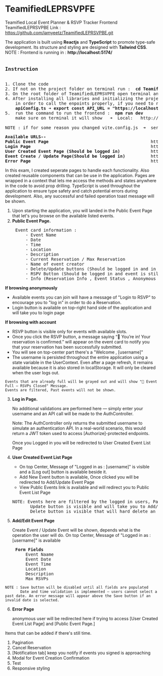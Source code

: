 # TeamifiedLEPRSVPFE
Teamified Local Event Planner &amp; RSVP Tracker Frontend
TeamifiedLEPRSVPBE Link : https://github.com/iamyeetz/TeamifiedLEPRSVPBE.git

The application is built using <strong>Reactjs</strong> and <strong>TypeScript</strong> to promote type-safe development. Its structure and styling are designed with <strong>Tailwind CSS</strong>.
NOTE : Frontend is running in : <strong>http://localhost:5174/</strong>

<pre>
<h3>Instruction</h3>
1. Clone the code
2. If not on the project folder on terminal run :  <strong>cd TeamifiedLEPRSVPFE</strong>
3. On the root folder of TeamifiedLEPRSVPFE open terminal and run : <strong>npm install</strong>
4. After installing all libraries and initializing the project check and make sure API Project is running on https://localhost:7038/api 
    in order to call the enpoints properly, if you need to run it on other port just change it on 
    <strong>apiConfig.ts ➜ export const API_URL = "https://localhost:7038/api";</strong>
5.  run the command to run the frontend :  <strong>npm run dev</strong>
    make sure on terminal it will show   ➜  Local:   http://localhost:5174/

NOTE : if for some reason you changed vite.config.js  ➜  server: {port: 5174,} you also need to update the CORS setup on project.cs ➜ policy.WithOrigins("http://localhost:5174")
</pre>



<pre>
<strong>Available URLS--</strong>
<strong>Public Event Page</strong>                                        http://localhost:5174/
<strong>Login Page</strong>                                               http://localhost:5174/login
<strong>User Created Event Page (Should be logged in)</strong>            http://localhost:5174/events
<strong>Event Create / Update Page(Should be logged in)</strong>          http://localhost:5174/addUpdateEvent/:id?
<strong>Error Page</strong>                                               http://localhost:5174/error
</pre>

In this exam, I created seperate pages to handle each functionality. Also created reusable components that can be use in the application. Pages are wrapped in a context that lets me access the methods and states anywhere in the code to avoid prop drilling. TypeScript is used throughout the application to ensure type safety and catch potential errors during development. Also, any successful and failed operation toast message will be shown.


1. Upon starting the application, you will landed in the Public Event Page that let's you browse on the available listed events.
2. <strong>Public Event Page.</strong>

<pre>
    Event card information : 
        - Event Name
        - Date
        - Time
        - Location
        - Description
        - Current Reservation / Max Reservation
        - Name of event creator
        - Delete/Update buttons (Should be logged in and in User Created Event Page)
        - RSPV Button (Should be logged in and event is still not full)
        - Info (Reservation Info , Event Status , Anonymous message) 
</pre>
<div>
    <strong>If browsing anonymously</strong> 
    <ul>
    <li>Available events you can join will have a message of "Login to RSVP" to encourage you to "log in" in order to do a Reservation.</li>
    <li>Login button is available on top-right hand side of the application and will take you to login page</li>
    </ul>
</div>                                                
    <strong>If browsing with account</strong>
    <ul>
    <li>RSVP button is visible only for events with available slots.</li>
    <li>Once you click the RSVP button, a message saying “🎉 You’re in! Your reservation is confirmed.” will appear on the event card to notify you that your reservation has been successfully submitted.</li>
    <li>You will see on top-center part there's a "Welcome , [username]"</li>
    <li>The username is persisted throughout the entire application using a state variable in the UserContext. Even after a page refresh, it remains available because it is also stored in localStorage. It will only be cleared when the user logs out.</li>
    </ul>

    Events that are already full will be grayed out and will show "🚫 Event Full – RSVPs Closed" Message. 
    Events are filtered, Past events will not be shown.
   
3. <strong>Log in Page.</strong>

    No additional validations are performed here — simply enter your username and an API call will be made to the AuthController.

    Note: The AuthController only returns the submitted username to simulate an authentication API. In a real-world scenario, this would return a JWT token used to access [Authorize]-protected endpoints.
    
    Once you Logged in you will be redirected to User Created Event List Page

4. <strong>User Created Event List Page</strong>
    
    <ul>
    <li>On top Center, Message of "Logged in as : [username]" is visible and a [Log out] button is available beside it.
    <li>Add New Event button is available, Once clicked you will be redirected to Add/Update Event Page
    <li>View Public Events link is available and will redirect you to Public Event List Page
    </ul>

    <pre>NOTE: Events here are filtered by the logged in users, Past events will not be shown.
          Update button is visible and will take you to Add/Update Event Page populating the fields based on the clicked event card
          Delete button is visible that will hard delete an event.</pre>
    
5. <strong>Add/Edit Event Page</strong>

    Create Event / Update Event will be shown, depends what is the operation the user will do.
    On top Center, Message of "Logged in as : [username]" is available

<pre>
    <strong>Form Fields</strong> 
        Event Naame
        Event Date
        Event Time
        Location
        Description
        Max RSVPs
</pre>

    NOTE : Save button will be disabled until all fields are populated
           Date and time validation is implemented — users cannot select a past date. An error message will appear above the Save button if an invalid date is selected.
           
6. <strong>Error Page</strong>

    anonymous user will be redirected here if trying to access [User Created Event List Page] and [Public Event Page.]



Items that can be added if there's still time.

1. Pagination
2. Cancel Reservation
3. [Notification tab] keep you notify if events you signed is approaching
4. Modal for Event Creation Confirmation
4. Test
5. Responsive styling
